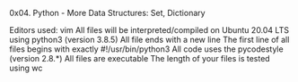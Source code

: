 0x04. Python - More Data Structures: Set, Dictionary

Editors used: vim
All files will be interpreted/compiled on Ubuntu 20.04 LTS using python3 (version 3.8.5)
All file ends with a new line
The first line of all files begins with exactly #!/usr/bin/python3
All code uses the pycodestyle (version 2.8.*)
All files are executable
The length of your files is tested using wc
